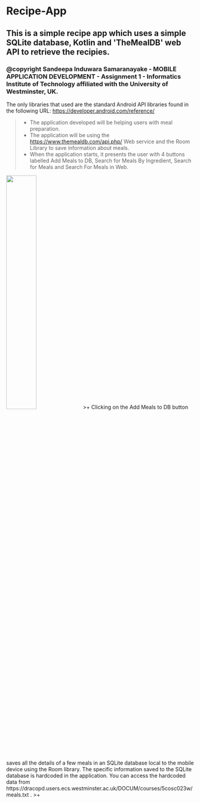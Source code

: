 # Recipe-App
## This is a simple recipe app which uses a simple SQLite database, Kotlin and 'TheMealDB' web API to retrieve the recipies.

### @copyright Sandeepa Induwara Samaranayake - MOBILE APPLICATION DEVELOPMENT - Assignment 1 - Informatics Institute of Technology affiliated with the University of Westminster, UK.
The only libraries that used are the standard Android API libraries found in the following URL: https://developer.android.com/reference/

>+ The application developed will be helping users with meal preparation.
>+ The application will be using the https://www.themealdb.com/api.php/ Web service and the Room Library to save information about meals.
>+ When the application starts, it presents the user with 4 buttons labelled Add Meals to DB, Search for Meals By Ingredient, Search for Meals and Search For Meals in Web.
<img src="https://github.com/SandeepaInduwaraSamaranayake/Recipe-App/assets/95087710/53f00213-cbff-46b6-86f5-1cd1dc213326" style="display: inline-block; width: 40%;" />
>+ Clicking on the Add Meals to DB button saves all the details of a few meals in an SQLite database local to the mobile device using the Room library. The specific information saved to the SQLite database is hardcoded in the application. You can access the hardcoded data from https://dracopd.users.ecs.westminster.ac.uk/DOCUM/courses/5cosc023w/meals.txt .
>+ 
